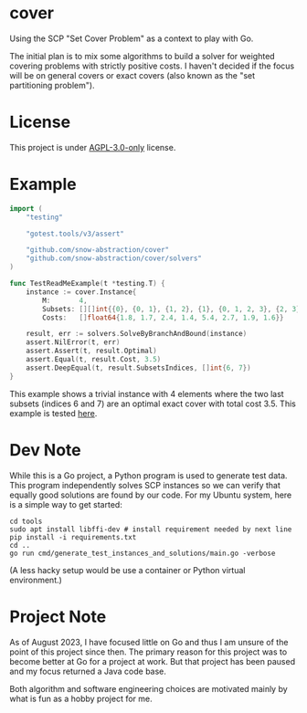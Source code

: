 # cover

Using the SCP "Set Cover Problem" as a context to play with Go.

The initial plan is to mix some algorithms to build a solver for
weighted covering problems with strictly positive costs. I haven't
decided if the focus will be on general covers or exact covers (also known
as the "set partitioning problem").

# License

This project is under [AGPL-3.0-only](LICENSE) license.

# Example



```go
import (
	"testing"

	"gotest.tools/v3/assert"

	"github.com/snow-abstraction/cover"
	"github.com/snow-abstraction/cover/solvers"
)

func TestReadMeExample(t *testing.T) {
	instance := cover.Instance{
		M:       4,
		Subsets: [][]int{{0}, {0, 1}, {1, 2}, {1}, {0, 1, 2, 3}, {2, 3}, {0, 1, 3}, {2}},
		Costs:   []float64{1.8, 1.7, 2.4, 1.4, 5.4, 2.7, 1.9, 1.6}}

	result, err := solvers.SolveByBranchAndBound(instance)
	assert.NilError(t, err)
	assert.Assert(t, result.Optimal)
	assert.Equal(t, result.Cost, 3.5)
	assert.DeepEqual(t, result.SubsetsIndices, []int{6, 7})
}
```

This example shows a trivial instance with 4 elements where the two last subsets (indices
6 and 7) are an optimal exact cover with total cost 3.5. This example is tested
[here](internal/doctest/doc_test.go).

# Dev Note

While this is a Go project, a Python program is used to generate test data.
This program independently solves SCP instances so we can verify that equally
good solutions are found by our code. For my Ubuntu system, here is a simple
way to get started:

```
cd tools
sudo apt install libffi-dev # install requirement needed by next line
pip install -i requirements.txt
cd ..
go run cmd/generate_test_instances_and_solutions/main.go -verbose
```

(A less hacky setup would be use a container or Python virtual environment.)

# Project Note

As of August 2023, I have focused little on Go and thus I am unsure of the
point of this project since then. The primary reason for this project was to
become better at Go for a project at work. But that project has been paused
and my focus returned a Java code base.

Both algorithm and software engineering choices are motivated mainly
by what is fun as a hobby project for me.
